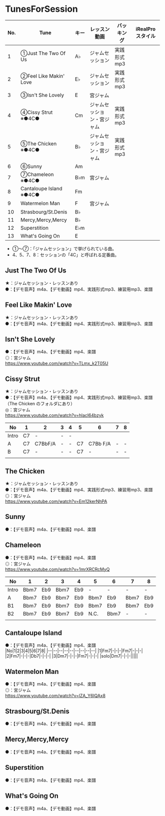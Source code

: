 # TunesForSession

|No.|Tune|キー|レッスン動画|バッキング|iRealProスタイル|
|---|---|---|---|---|---|
|1|①Just The Two Of Us|A♭|ジャムセッション|実践形式mp3||
|2|②Feel Like Makin' Love|E♭|ジャムセッション|実践形式mp3||
|3|③Isn't She Lovely|E|宮ジャム|||
|4|④Cissy Strut  ※●4C●|Cm|ジャムセッション・宮ジャム|実践形式mp3||
|5|⑤The Chicken  ※●4C●|B♭|ジャムセッション・宮ジャム|実践形式mp3||
|6|⑥Sunny|Am||||
|7|⑦Chameleon  ※●4C●|B♭m|宮ジャム|||
|8|Cantaloupe Island  ※●4C●|Fm|||
|9|Watermelon Man|F|宮ジャム|||
|10|Strasbourg/St.Denis|B♭||||
|11|Mercy,Mercy,Mercy|B♭||||
|12|Superstition|E♭m||||
|13|What's Going On|E||||
  
- ①～⑦：「ジャムセッション」で挙げられている曲。  
- 4、5、7、8：セッションの「4C」と呼ばれる定番曲。
## Just The Two Of Us
★：ジャムセッション・レッスンあり  
●：【デモ音声】m4a、【デモ動画】mp4、実践形式mp3、練習用mp3、楽譜  
  
## Feel Like Makin' Love
★：ジャムセッション・レッスンあり  
●：【デモ音声】m4a、【デモ動画】mp4、実践形式mp3、練習用mp3、楽譜  
  
## Isn't She Lovely
●：【デモ音声】m4a、【デモ動画】mp4、楽譜  
◎：宮ジャム  
https://www.youtube.com/watch?v=TLmx_k2T05U
  
## Cissy Strut
★：ジャムセッション・レッスンあり  
●：【デモ音声】m4a、【デモ動画】mp4、実践形式mp3、練習用mp3、楽譜（The Chicken のフォルダにあり）  
◎：宮ジャム  
https://www.youtube.com/watch?v=hlacI64bzyk
  
|No|1|2|3|4|5|6|7|8|
|--|--|--|--|--|--|--|--|--|
|Intro|C7|-|-|-|||||
|A|C7|C7BbF/A|-|-|C7|C7Bb F/A|-|-|
|B|C7|-|-|-|C7|-|-|-|
||||||||||
  
## The Chicken
★：ジャムセッション・レッスンあり  
●：【デモ音声】m4a、【デモ動画】mp4、実践形式mp3、練習用mp3、楽譜  
◎：宮ジャム  
https://www.youtube.com/watch?v=Em12kerNhPA
  
## Sunny
●：【デモ音声】m4a、【デモ動画】mp4、楽譜  
  
## Chameleon
●：【デモ音声】m4a、【デモ動画】mp4、楽譜  
◎：宮ジャム  
https://www.youtube.com/watch?v=1mrXRCRcMyQ
  
|No|1|2|3|4|5|6|7|8|
|--|--|--|--|--|--|--|--|--|
|Intro|Bbm7|Eb9|Bbm7|Eb9|-|-|-|-|
|A|Bbm7|Eb9|Bbm7|Eb9|Bbm7|Eb9|Bbm7|Eb9|
|B1|Bbm7|Eb9|Bbm7|Eb9|Bbm7|Eb9|Bbm7|Eb9|
|B2|Bbm7|Eb9|Bbm7|Eb9|N.C.|Bbm7|-|-|
||||||||||
  
## Cantaloupe Island
●：【デモ音声】m4a、【デモ動画】mp4、楽譜  
|No|1|2|3|4|5|6|7|8|
|--|--|--|--|--|--|--|--|--|
|1|Fm7|-|-|-|Fm7|-|-|-|
|2|Fm7|-|-|-|Db7|-|-|-|
|3|Dm7|-|-|-|Fm7|-|-|-|
|solo|Dm7|-|-|-|||||
  
## Watermelon Man
●：【デモ音声】m4a、【デモ動画】mp4、楽譜  
◎：宮ジャム  
https://www.youtube.com/watch?v=lZA_Y6IQAx8
  
## Strasbourg/St.Denis
●：【デモ音声】m4a、【デモ動画】mp4、楽譜  
  
## Mercy,Mercy,Mercy
●：【デモ音声】m4a、【デモ動画】mp4、楽譜  
  
## Superstition
●：【デモ音声】m4a、【デモ動画】mp4、楽譜  
  
## What's Going On
●：【デモ音声】m4a、【デモ動画】mp4、楽譜  
  